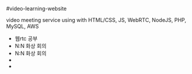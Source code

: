 #video-learning-website

video meeting service using with HTML/CSS, JS, WebRTC, NodeJS, PHP, MySQL, AWS

* 웹rtc 공부 
* N:N 화상 회의 
* N:N 화상 회의
*  
*

